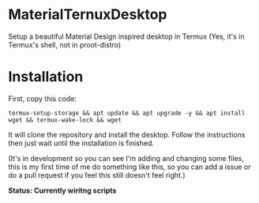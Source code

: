# MaterialTernuxDesktop

Setup a beautiful Material Design inspired desktop in Termux (Yes, it's in Termux's shell, not in proot-distro)

# Installation

First, copy this code:
```
termux-setup-storage && apt update && apt upgrade -y && apt install wget && termux-wake-lock && wget
```
It will clone the repository and install the desktop. Follow the instructions then just wait until the installation is finished.

(It's in development so you can see I'm adding and changing some files, this is my first time of me do something like this, so you can add a issue or do a pull request if you feel this still doesn't feel right.)

**Status: Currently wiritng scripts**
